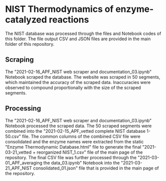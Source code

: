 # NIST Thermodynamics of enzyme-catalyzed reactions
The NIST database was processed through the files and Notebook codes of this folder. The file output CSV and JSON files are provided in the main folder of this repository.

## Scraping
The "2021-02-16_APF_NIST web scraper and documentation_03.ipynb" Notebook scraped the database. The website was scraped in 50 segments, which maintained the accuracy of the scraped data. Inaccuracies were observed to compound proportionally with the size of the scraped segments.

## Processing
The "2021-02-16_APF_NIST web scraper and documentation_03.ipynb" Notebook processed the scraped data. The 50 scraped segments were combined into the "2021-02-15_APF_vetted complete NIST database 1-50.csv" file. The common columns of the combined CSV file were consolidated and the enzyme names were extracted from the static "Enzyme Thermodynamic Database.html" file to generate the final "2021-03-21_vetted + reorganized NIST_1.csv" file of the main page of the repository. The final CSV file was further processed through the "2021-03-01_APF_averaging the data_03.ipynb" Notebook into the "2021-03-21_APF_NIST consolidated_01.json" file that is provided in the main page of the repository.
